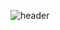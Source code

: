 ![header](https://capsule-render.vercel.app/api?type=Rect&color=auto&height=250&section=header&text=헌혈증%20기부%20페이지&fontSize=80)
